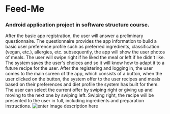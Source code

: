 # Feed-Me
### Android application project in software structure course.
After the basic app registration, the user will answer a preliminary questionnaire.
The questionnaire provides the app information to build a basic user preference profile such as preferred ingredients, classification (vegan, etc.), allergies, etc.
subsequently, the app will show the user photos of meals.
The user will swipe right if he liked the meal or left if he didn't like.
The system saves the user's choices and so it will know how to adapt it to a future recipe for the user.
After the registering and logging in, the user comes to the main screen of the app, which consists of a button, when the user clicked on the button, the system offer to the user recipes and meals based on their preferences and diet profile the system has built for them.
The user can select the current offer by swiping right or giving up and moving to the next one by swiping left.
Swiping right, the recipe will be presented to the user in full, including ingredients and preparation instructions.
![enter image description here](http://i.picasion.com/pic89/b92385da3f1df4b41cc0da1feeb2883a.gif)
